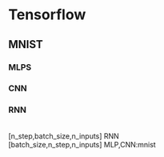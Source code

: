 # Tensorflow
## MNIST
### MLPS
### CNN
### RNN
<br> [n_step,batch_size,n_inputs]  RNN 
<br> [batch_size,n_step,n_inputs]  MLP,CNN:mnist

